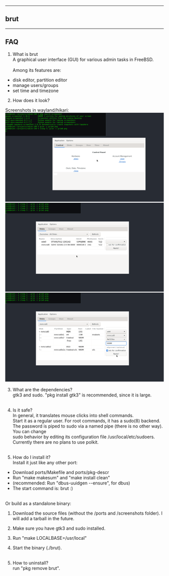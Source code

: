 
------------------------
brut
------------------------


-----------------------
FAQ
-----------------------

1. What is brut<br>
A graphical user interface (GUI) for various admin tasks in FreeBSD.<br><br>
Among its features are:<br>
- disk editor, partition editor<br>
- manage users/groups<br>
- set time and timezone<br>

2. How does it look?<br>

Screenshots in wayland/hikari:
![](screenshot/grim8.png)
![](screenshot/grim1.png)
![](screenshot/grim4.png)


3. What are the dependencies?<br>
gtk3 and sudo. "pkg install gtk3" is recommended, since it is large.<br><br>

4. Is it safe? <br>
In general, it translates mouse clicks into shell commands.<br>
Start it as a regular user. For root commands, it has a sudo(8) backend.<br>
The password is piped to sudo via a named pipe (there is no other way). You can change<br>
sudo behavior by editing its configuration file /usr/local/etc/sudoers.<br>
Currently there are no plans to use polkit.<br><br>

5. How do I install it?<br>
Install it just like any other port:<br>
- Download ports/Makefile and ports/pkg-descr<br>
- Run "make makesum" and "make install clean"<br>
- (recommended: Run "dbus-uuidgen --ensure", for dbus)<br>
- The start command is: brut :)<br><br>

Or build as a standalone binary:<br>
1. Download the source files (without the /ports and /screenshots folder). I will add a tarball in the future.
2. Make sure you have gtk3 and sudo installed.<br>
3. Run "make LOCALBASE=/usr/local"<br>
4. Start the binary (./brut).<br><br>

6. How to uninstall?<br>
run "pkg remove brut".<br><br>

